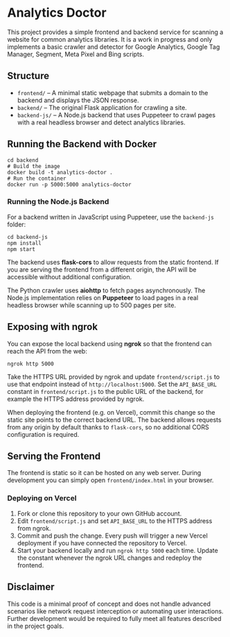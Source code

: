 # Analytics Doctor

This project provides a simple frontend and backend service for scanning a website for common analytics libraries. It is a work in progress and only implements a basic crawler and detector for Google Analytics, Google Tag Manager, Segment, Meta Pixel and Bing scripts.

## Structure

- `frontend/` – A minimal static webpage that submits a domain to the backend and displays the JSON response.
- `backend/` – The original Flask application for crawling a site.
- `backend-js/` – A Node.js backend that uses Puppeteer to crawl pages with a real headless browser and detect analytics libraries.

## Running the Backend with Docker

```
cd backend
# Build the image
docker build -t analytics-doctor .
# Run the container
docker run -p 5000:5000 analytics-doctor
```

### Running the Node.js Backend

For a backend written in JavaScript using Puppeteer, use the `backend-js` folder:

```
cd backend-js
npm install
npm start
```


The backend uses **flask-cors** to allow requests from the static frontend. If
you are serving the frontend from a different origin, the API will be
accessible without additional configuration.

The Python crawler uses **aiohttp** to fetch pages asynchronously. The Node.js
implementation relies on **Puppeteer** to load pages in a real headless browser
while scanning up to 500 pages per site.

## Exposing with ngrok

You can expose the local backend using **ngrok** so that the frontend can reach the API from the web:

```
ngrok http 5000
```

Take the HTTPS URL provided by ngrok and update `frontend/script.js` to use that endpoint instead of `http://localhost:5000`.
Set the `API_BASE_URL` constant in `frontend/script.js` to the public URL of the backend, for example the HTTPS address provided by ngrok.


When deploying the frontend (e.g. on Vercel), commit this change so the static
site points to the correct backend URL. The backend allows requests from any
origin by default thanks to `flask-cors`, so no additional CORS configuration is
required.

## Serving the Frontend

The frontend is static so it can be hosted on any web server. During development you can simply open `frontend/index.html` in your browser.

### Deploying on Vercel

1. Fork or clone this repository to your own GitHub account.
2. Edit `frontend/script.js` and set `API_BASE_URL` to the HTTPS address from
   ngrok.
3. Commit and push the change. Every push will trigger a new Vercel deployment
   if you have connected the repository to Vercel.
4. Start your backend locally and run `ngrok http 5000` each time. Update the
   constant whenever the ngrok URL changes and redeploy the frontend.

## Disclaimer

This code is a minimal proof of concept and does not handle advanced scenarios like network request interception or automating user interactions. Further development would be required to fully meet all features described in the project goals.
